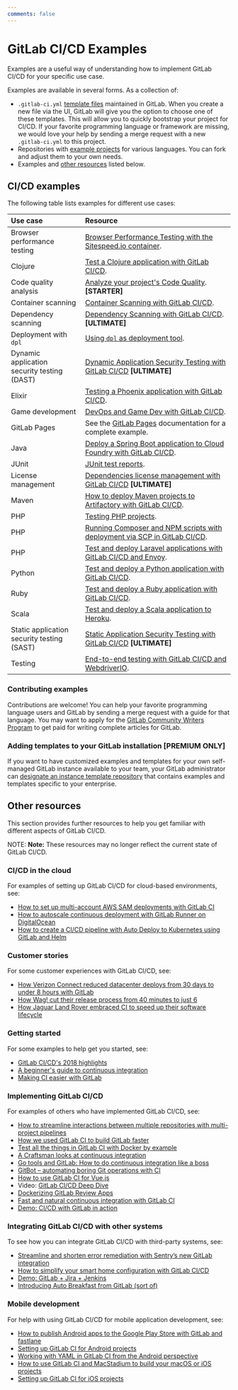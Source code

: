 ```yaml
---
comments: false
---
```


# GitLab CI/CD Examples

Examples are a useful way of understanding how to implement GitLab CI/CD for your specific use case.

Examples are available in several forms. As a collection of:

- `.gitlab-ci.yml` [template files](https://gitlab.com/gitlab-org/gitlab-ce/tree/master/lib/gitlab/ci/templates) maintained in GitLab. When you create a new file via the UI,
  GitLab will give you the option to choose one of these templates. This will allow you to quickly bootstrap your project for CI/CD.
  If your favorite programming language or framework are missing, we would love your help by sending a merge request with a new `.gitlab-ci.yml` to this project.
- Repositories with [example projects](https://gitlab.com/gitlab-examples) for various languages. You can fork and adjust them to your own needs.
- Examples and [other resources](#other-resources) listed below.

## CI/CD examples

The following table lists examples for different use cases:

| Use case                                       | Resource                                                                                                                           |
|:-----------------------------------------------|:-----------------------------------------------------------------------------------------------------------------------------------|
| Browser performance testing                    | [Browser Performance Testing with the Sitespeed.io container](browser_performance.md).                                             |
| Clojure                                        | [Test a Clojure application with GitLab CI/CD](test-clojure-application.md).                                                       |
| Code quality analysis                          | [Analyze your project's Code Quality](code_quality.md). **[STARTER]**                                                              |
| Container scanning                             | [Container Scanning with GitLab CI/CD](container_scanning.md).                                                                     |
| Dependency scanning                            | [Dependency Scanning with GitLab CI/CD](https://docs.gitlab.com/ee/ci/examples/dependency_scanning.html). **[ULTIMATE]**           |
| Deployment with `dpl`                          | [Using `dpl` as deployment tool](deployment/README.md).                                                                            |
| Dynamic application<br>security testing (DAST) | [Dynamic Application Security Testing with GitLab CI/CD](dast.md) **[ULTIMATE]**                                                   |
| Elixir                                         | [Testing a Phoenix application with GitLab CI/CD](test_phoenix_app_with_gitlab_ci_cd/index.md).                                    |
| Game development                               | [DevOps and Game Dev with GitLab CI/CD](devops_and_game_dev_with_gitlab_ci_cd/index.md).                                           |
| GitLab Pages                                   | See the [GitLab Pages](../../user/project/pages/index.md) documentation for a complete example.                                    |
| Java                                           | [Deploy a Spring Boot application to Cloud Foundry with GitLab CI/CD](deploy_spring_boot_to_cloud_foundry/index.md).               |
| JUnit                                          | [JUnit test reports](../junit_test_reports.md).                                                                                    |
| License management                             | [Dependencies license management with GitLab CI/CD](https://docs.gitlab.com/ee/ci/examples/license_management.html) **[ULTIMATE]** |
| Maven                                          | [How to deploy Maven projects to Artifactory with GitLab CI/CD](artifactory_and_gitlab/index.md).                                  |
| PHP                                            | [Testing PHP projects](php.md).                                                                                                    |
| PHP                                            | [Running Composer and NPM scripts with deployment via SCP in GitLab CI/CD](deployment/composer-npm-deploy.md).                     |
| PHP                                            | [Test and deploy Laravel applications with GitLab CI/CD and Envoy](laravel_with_gitlab_and_envoy/index.md).                        |
| Python                                         | [Test and deploy a Python application with GitLab CI/CD](test-and-deploy-python-application-to-heroku.md).                         |
| Ruby                                           | [Test and deploy a Ruby application with GitLab CI/CD](test-and-deploy-ruby-application-to-heroku.md).                             |
| Scala                                          | [Test and deploy a Scala application to Heroku](test-scala-application.md).                                                        |
| Static application<br>security testing (SAST)  | [Static Application Security Testing with GitLab CI/CD](https://docs.gitlab.com/ee/ci/examples/sast.html) **[ULTIMATE]**           |
| Testing                                        | [End-to-end testing with GitLab CI/CD and WebdriverIO](end_to_end_testing_webdriverio/index.md).                                   |

### Contributing examples

Contributions are welcome! You can help your favorite programming
language users and GitLab by sending a merge request with a guide for that language.
You may want to apply for the [GitLab Community Writers Program](https://about.gitlab.com/community-writers/)
to get paid for writing complete articles for GitLab.

### Adding templates to your GitLab installation **[PREMIUM ONLY]**

If you want to have customized examples and templates for your own self-managed GitLab instance available to your team, your GitLab administrator can [designate an instance template repository](https://docs.gitlab.com/ee/user/admin_area/settings/instance_template_repository.html) that contains examples and templates specific to your enterprise.

## Other resources

This section provides further resources to help you get familiar with different aspects of GitLab CI/CD.

NOTE: **Note:**
These resources may no longer reflect the current state of GitLab CI/CD.

### CI/CD in the cloud

For examples of setting up GitLab CI/CD for cloud-based environments, see:

- [How to set up multi-account AWS SAM deployments with GitLab CI](https://about.gitlab.com/2019/02/04/multi-account-aws-sam-deployments-with-gitlab-ci/)
- [How to autoscale continuous deployment with GitLab Runner on DigitalOcean](https://about.gitlab.com/2018/06/19/autoscale-continuous-deployment-gitlab-runner-digital-ocean/)
- [How to create a CI/CD pipeline with Auto Deploy to Kubernetes using GitLab and Helm](https://about.gitlab.com/2017/09/21/how-to-create-ci-cd-pipeline-with-autodeploy-to-kubernetes-using-gitlab-and-helm/)

### Customer stories

For some customer experiences with GitLab CI/CD, see:

- [How Verizon Connect reduced datacenter deploys from 30 days to under 8 hours with GitLab](https://about.gitlab.com/2019/02/14/verizon-customer-story/)
- [How Wag! cut their release process from 40 minutes to just 6](https://about.gitlab.com/2019/01/16/wag-labs-blog-post/)
- [How Jaguar Land Rover embraced CI to speed up their software lifecycle](https://about.gitlab.com/2018/07/23/chris-hill-devops-enterprise-summit-talk/)

### Getting started

For some examples to help get you started, see:

- [GitLab CI/CD's 2018 highlights](https://about.gitlab.com/2019/01/21/gitlab-ci-cd-features-improvements/)
- [A beginner's guide to continuous integration](https://about.gitlab.com/2018/01/22/a-beginners-guide-to-continuous-integration/)
- [Making CI easier with GitLab](https://about.gitlab.com/2017/07/13/making-ci-easier-with-gitlab/)

### Implementing GitLab CI/CD

For examples of others who have implemented GitLab CI/CD, see:

- [How to streamline interactions between multiple repositories with multi-project pipelines](https://about.gitlab.com/2018/10/31/use-multiproject-pipelines-with-gitlab-cicd/)
- [How we used GitLab CI to build GitLab faster](https://about.gitlab.com/2018/05/02/using-gitlab-ci-to-build-gitlab-faster/)
- [Test all the things in GitLab CI with Docker by example](https://about.gitlab.com/2018/02/05/test-all-the-things-gitlab-ci-docker-examples/)
- [A Craftsman looks at continuous integration](https://about.gitlab.com/2018/01/17/craftsman-looks-at-continuous-integration/)
- [Go tools and GitLab: How to do continuous integration like a boss](https://about.gitlab.com/2017/11/27/go-tools-and-gitlab-how-to-do-continuous-integration-like-a-boss/)
- [GitBot – automating boring Git operations with CI](https://about.gitlab.com/2017/11/02/automating-boring-git-operations-gitlab-ci/)
- [How to use GitLab CI for Vue.js](https://about.gitlab.com/2017/09/12/vuejs-app-gitlab/)
- Video: [GitLab CI/CD Deep Dive](https://youtu.be/pBe4t1CD8Fc?t=195)
- [Dockerizing GitLab Review Apps](https://about.gitlab.com/2017/07/11/dockerizing-review-apps/)
- [Fast and natural continuous integration with GitLab CI](https://about.gitlab.com/2017/05/22/fast-and-natural-continuous-integration-with-gitlab-ci/)
- [Demo: CI/CD with GitLab in action](https://about.gitlab.com/2017/03/13/ci-cd-demo/)

### Integrating GitLab CI/CD with other systems

To see how you can integrate GitLab CI/CD with third-party systems, see:

- [Streamline and shorten error remediation with Sentry’s new GitLab integration](https://about.gitlab.com/2019/01/25/sentry-integration-blog-post/)
- [How to simplify your smart home configuration with GitLab CI/CD](https://about.gitlab.com/2018/08/02/using-the-gitlab-ci-slash-cd-for-smart-home-configuration-management/)
- [Demo: GitLab + Jira + Jenkins](https://about.gitlab.com/2018/07/30/gitlab-workflow-with-jira-jenkins/)
- [Introducing Auto Breakfast from GitLab (sort of)](https://about.gitlab.com/2018/06/29/introducing-auto-breakfast-from-gitlab/)

### Mobile development

For help with using GitLab CI/CD for mobile application development, see:

- [How to publish Android apps to the Google Play Store with GitLab and fastlane](https://about.gitlab.com/2019/01/28/android-publishing-with-gitlab-and-fastlane/)
- [Setting up GitLab CI for Android projects](https://about.gitlab.com/2018/10/24/setting-up-gitlab-ci-for-android-projects/)
- [Working with YAML in GitLab CI from the Android perspective](https://about.gitlab.com/2017/11/20/working-with-yaml-gitlab-ci-android/)
- [How to use GitLab CI and MacStadium to build your macOS or iOS projects](https://about.gitlab.com/2017/05/15/how-to-use-macstadium-and-gitlab-ci-to-build-your-macos-or-ios-projects/)
- [Setting up GitLab CI for iOS projects](https://about.gitlab.com/2016/03/10/setting-up-gitlab-ci-for-ios-projects/)
